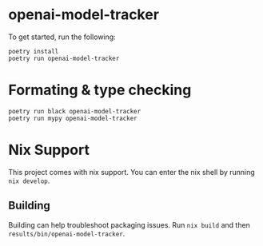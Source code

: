 # openai-model-tracker

To get started, run the following:

```
poetry install
poetry run openai-model-tracker
```

# Formating & type checking
```
poetry run black openai-model-tracker
poetry run mypy openai-model-tracker
```

# Nix Support
This project comes with nix support. You can enter the nix shell by running `nix develop`.

## Building
Building can help troubleshoot packaging issues. Run `nix build` and then `results/bin/openai-model-tracker`.
